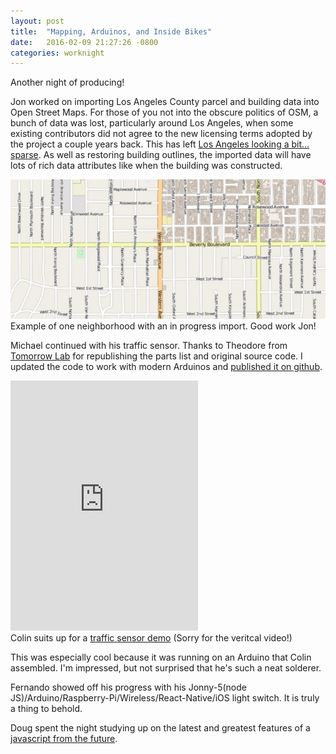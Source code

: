 ```yaml
---
layout: post
title:  "Mapping, Arduinos, and Inside Bikes"
date:   2016-02-09 21:27:26 -0800
categories: worknight
---
```


Another night of producing!

Jon worked on importing Los Angeles County parcel and building data into
Open Street Maps. For those of you not into the obscure politics of OSM,
a bunch of data was lost, particularly around Los Angeles, when some
existing contributors did not agree to the new licensing terms adopted
by the project a couple years back. This has left [Los Angeles looking a
bit...
sparse](http://ksmapper.blogspot.com/2012/10/licensed-to-map-what-happened-to-la.html.html).
As well as restoring building outlines, the imported data will have lots
of rich data attributes like when the building was constructed.

<div class='media-box'>
  <img src="/images/posts/2016-02-09/Los Angeles OSM missing buildings.jpg" />
  <div class="caption">
    Example of one neighborhood with an in progress import. Good work
    Jon!
  </div>
</div>



Michael continued with his traffic sensor.  Thanks to Theodore from
[Tomorrow Lab](http://tomorrow-lab.com/lab16) for republishing the parts
list and original source code. I updated the code to work with modern
Arduinos and [published it on
github](https://github.com/pr0duce/traffic_counter).

<div class='media-box'>
   <iframe src="https://player.vimeo.com/video/156310882"
   height="400" frameborder="0" webkitallowfullscreen mozallowfullscreen
   allowfullscreen></iframe>
   <div class="caption">
     Colin suits up for a <a href="https://vimeo.com/156310882">traffic sensor demo</a> (Sorry
     for the veritcal video!)
   </div>
</div>

This was especially cool because it was running on an Arduino that Colin
assembled. I'm impressed, but not surprised that he's such a neat
solderer.

Fernando showed off his progress with his
Jonny-5(node JS)/Arduino/Raspberry-Pi/Wireless/React-Native/iOS light switch.  It
is truly a thing to behold.

Doug spent the night studying up on the latest and greatest features of
a [javascript from the
future](https://github.com/lukehoban/es6features).
